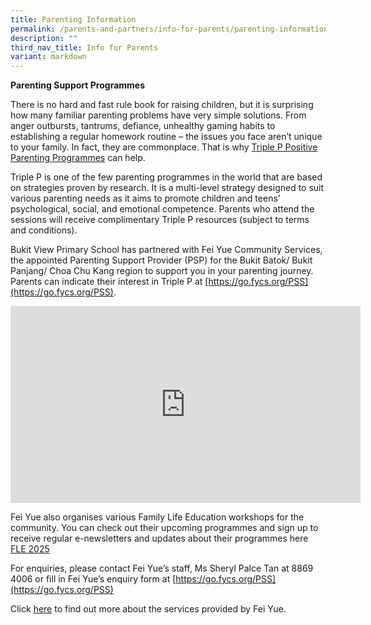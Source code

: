 ```yaml
---
title: Parenting Information
permalink: /parents-and-partners/info-for-parents/parenting-information/
description: ""
third_nav_title: Info for Parents
variant: markdown
---
```

**Parenting Support Programmes**  
  
There is no hard and fast rule book for raising children, but it is surprising how many familiar parenting problems have very simple solutions. From anger outbursts, tantrums, defiance, unhealthy gaming habits to establishing a regular homework routine – the issues you face aren’t unique to your family. In fact, they are commonplace. That is why&nbsp;[Triple P Positive Parenting Programmes](https://www.triplep-parenting.net/global/triple-p/)&nbsp;can help.  
  
Triple P is one of the few parenting programmes in the world that are based on strategies proven by research. It is a multi-level strategy designed to suit various parenting needs as it aims to promote children and teens’ psychological, social, and emotional competence. Parents who attend the sessions will receive complimentary Triple P resources (subject to terms and conditions).  
  

Bukit View Primary School has partnered with Fei Yue Community Services, the appointed Parenting Support Provider (PSP) for the Bukit Batok/ Bukit Panjang/ Choa Chu Kang region to support you in your parenting journey. Parents can indicate their interest in Triple P at&nbsp;[https://go.fycs.org/PSS](https://go.fycs.org/PSS).

<iframe width="560" height="315" src="https://www.youtube.com/embed/OktQSOzQ0oY" title="YouTube video player" frameborder="0" allow="accelerometer; autoplay; clipboard-write; encrypted-media; gyroscope; picture-in-picture" allowfullscreen=""></iframe>

Fei Yue also organises various Family Life Education workshops for the community. You can check out their upcoming programmes and sign up to receive regular e-newsletters and updates about their programmes here [FLE 2025](https://www.family-central.sg/event/fle2025)
  
For enquiries, please contact Fei Yue’s staff, Ms Sheryl Palce Tan at 8869 4006 or fill in Fei Yue’s enquiry form at&nbsp;[https://go.fycs.org/PSS](https://go.fycs.org/PSS)
  
  
Click&nbsp;[here](/files/Parents%20and%20Partners/Info%20for%20Parents/PARENTING%20INFORMATION/1%20Write-up%20on%20Fei%20Yue%20ServicesFor%20Website.pdf)&nbsp;to find out more about the services provided by Fei Yue.